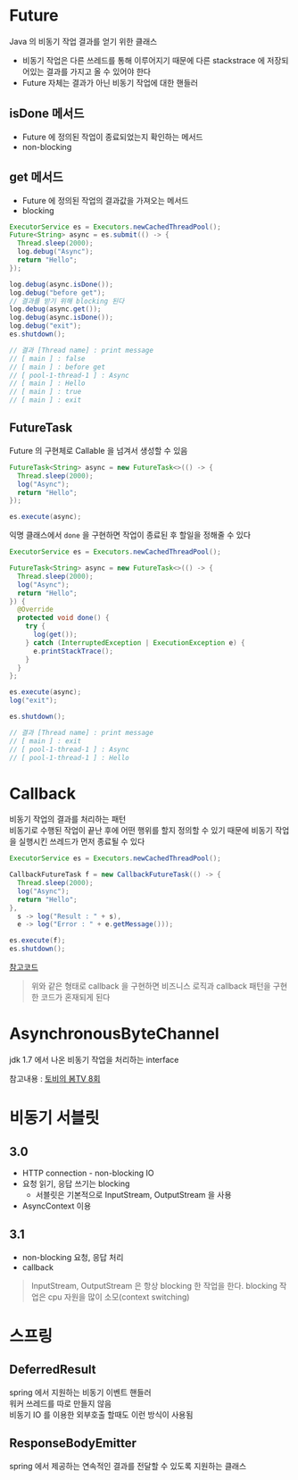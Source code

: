 # Future
Java 의 비동기 작업 결과를 얻기 위한 클래스
- 비동기 작업은 다른 쓰레드를 통해 이루어지기 때문에 다른 stackstrace 에 저장되어있는 결과를 가지고 올 수 있어야 한다
- Future 자체는 결과가 아닌 비동기 작업에 대한 핸들러

## isDone 메서드
- Future 에 정의된 작업이 종료되었는지 확인하는 메서드
- non-blocking

## get 메서드
- Future 에 정의된 작업의 결과값을 가져오는 메서드
- blocking

```java
ExecutorService es = Executors.newCachedThreadPool();
Future<String> async = es.submit(() -> {
  Thread.sleep(2000);
  log.debug("Async");
  return "Hello";
});

log.debug(async.isDone());
log.debug("before get");
// 결과를 받기 위해 blocking 된다
log.debug(async.get());
log.debug(async.isDone());
log.debug("exit");
es.shutdown();

// 결과 [Thread name] : print message
// [ main ] : false
// [ main ] : before get
// [ pool-1-thread-1 ] : Async
// [ main ] : Hello
// [ main ] : true
// [ main ] : exit
```

## FutureTask 
Future 의 구현체로 Callable 을 넘겨서 생성할 수 있음
```java
FutureTask<String> async = new FutureTask<>(() -> {
  Thread.sleep(2000);
  log("Async");
  return "Hello";
});

es.execute(async);
```

익명 클래스에서 `done` 을 구현하면 작업이 종료된 후 할일을 정해줄 수 있다
```java
ExecutorService es = Executors.newCachedThreadPool();

FutureTask<String> async = new FutureTask<>(() -> {
  Thread.sleep(2000);
  log("Async");
  return "Hello";
}) {
  @Override
  protected void done() {
    try {
      log(get());
    } catch (InterruptedException | ExecutionException e) {
      e.printStackTrace();
    }
  }
};

es.execute(async);
log("exit");

es.shutdown();

// 결과 [Thread name] : print message
// [ main ] : exit
// [ pool-1-thread-1 ] : Async
// [ pool-1-thread-1 ] : Hello
```

# Callback
비동기 작업의 결과를 처리하는 패턴  
비동기로 수행된 작업이 끝난 후에 어떤 행위를 할지 정의할 수 있기 때문에 비동기 작업을 실행시킨 쓰레드가 먼저 종료될 수 있다

```java
ExecutorService es = Executors.newCachedThreadPool();

CallbackFutureTask f = new CallbackFutureTask(() -> {
  Thread.sleep(2000);
  log("Async");
  return "Hello";
},
  s -> log("Result : " + s),
  e -> log("Error : " + e.getMessage()));

es.execute(f);
es.shutdown();
```
[참고코드](https://github.com/pch8388/study-java-base/blob/master/study-reactive/src/main/java/me/reactive/study/base/CallbackFutureTaskEx.java)
> 위와 같은 형태로 callback 을 구현하면 비즈니스 로직과 callback 패턴을 구현한 코드가 혼재되게 된다


# AsynchronousByteChannel
jdk 1.7 에서 나온 비동기 작업을 처리하는 interface

참고내용 : [토비의 봄TV 8회](https://www.youtube.com/watch?v=aSTuQiPB4Ns&list=PLv-xDnFD-nnmof-yoZQN8Fs2kVljIuFyC&index=7)

# 비동기 서블릿
## 3.0
- HTTP connection - non-blocking IO
- 요청 읽기, 응답 쓰기는 blocking
  - 서블릿은 기본적으로 InputStream, OutputStream 을 사용
- AsyncContext 이용

## 3.1
- non-blocking 요청, 응답 처리
- callback

> InputStream, OutputStream 은 항상 blocking 한 작업을 한다. blocking 작업은 cpu 자원을 많이 소모(context switching)

# 스프링
## DeferredResult
spring 에서 지원하는 비동기 이벤트 핸들러  
워커 쓰레드를 따로 만들지 않음  
비동기 IO 를 이용한 외부호출 할때도 이런 방식이 사용됨

## ResponseBodyEmitter
spring 에서 제공하는 연속적인 결과를 전달할 수 있도록 지원하는 클래스